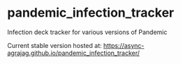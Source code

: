 # pandemic_infection_tracker
Infection deck tracker for various versions of Pandemic

Current stable version hosted at: https://async-agrajag.github.io/pandemic_infection_tracker/
